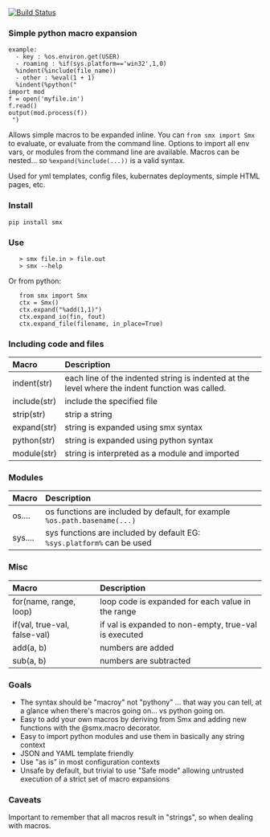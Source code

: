 [![Build Status](https://travis-ci.com/earonesty/python-smx.svg?branch=master)](https://travis-ci.com/earonesty/python-smx)

### Simple python macro expansion

    example:
      - key : %os.environ.get(USER)
      - roaming : %if(sys.platform=='win32',1,0)
      %indent(%include(file_name))
      - other : %eval(1 + 1)
      %indent(%python("
    import mod
    f = open('myfile.in')
    f.read()
    output(mod.process(f))
     ")

Allows simple macros to be expanded inline.  You can `from smx import Smx` to evaluate, or evaluate from the command line.   Options to import all env vars, or modules from the command line are available.  Macros can be nested... so `%expand(%include(...))` is a valid syntax.

Used for yml templates, config files, kubernates deployments, simple HTML pages, etc.

### Install
    pip install smx

### Use

```
   > smx file.in > file.out
   > smx --help
```

Or from python:

```
   from smx import Smx
   ctx = Smx()
   ctx.expand("%add(1,1)")
   ctx.expand_io(fin, fout)
   ctx.expand_file(filename, in_place=True)
```

### Including code and files

| Macro | Description |
| :---   | :- |
| indent(str) | each line of the indented string is indented at the level where the indent function was called. | 
| include(str) | include the specified file | 
| strip(str) | strip a string | 
| expand(str) | string is expanded using smx syntax | 
| python(str) | string is expanded using python syntax | 
| module(str) | string is interpreted as a module and imported | 

### Modules

| Macro | Description |
| :---   | :- |
| os.... | os functions are included by default, for example `%os.path.basename(...)` | 
| sys.... | sys functions are included by default EG: `%sys.platform%` can be used| 

### Misc

| Macro | Description |
| :---   | :- |
| for(name, range, loop) | loop code is expanded for each value in the range | 
| if(val, true-val, false-val) | if val is expanded to non-empty, true-val is executed | 
| add(a, b) | numbers are added | 
| sub(a, b) | numbers are subtracted | 

### Goals 

 - The syntax should be "macroy" not "pythony" ... that way you can tell, at a glance when there's macros going on... vs python going on.
 - Easy to add your own macros by deriving from Smx and adding new functions with the @smx.macro decorator.
 - Easy to import python modules and use them in basically any string context
 - JSON and YAML template friendly
 - Use "as is" in most configuration contexts
 - Unsafe by default, but trivial to use "Safe mode" allowing untrusted execution of a strict set of macro expansions

### Caveats

Important to remember that all macros result in "strings", so when dealing with macros.


